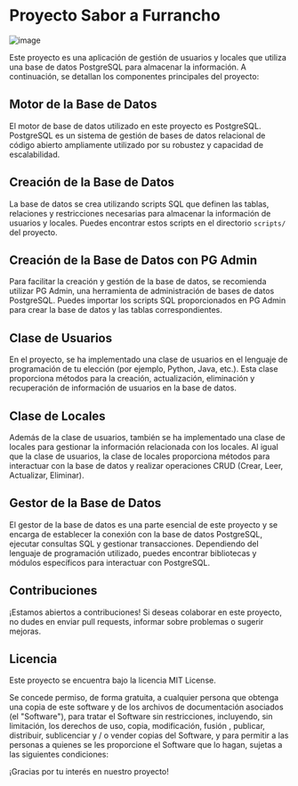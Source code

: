 # Proyecto Sabor a Furrancho

![image](https://github.com/IFP-G12-sabor-a-Furrancho/G12-Public/assets/92251234/31c7d1d7-8b51-438b-bf67-b9aabce037fd)

Este proyecto es una aplicación de gestión de usuarios y locales que utiliza una base de datos PostgreSQL para almacenar la información. A continuación, se detallan los componentes principales del proyecto:

## Motor de la Base de Datos

El motor de base de datos utilizado en este proyecto es PostgreSQL. PostgreSQL es un sistema de gestión de bases de datos relacional de código abierto ampliamente utilizado por su robustez y capacidad de escalabilidad.

## Creación de la Base de Datos

La base de datos se crea utilizando scripts SQL que definen las tablas, relaciones y restricciones necesarias para almacenar la información de usuarios y locales. Puedes encontrar estos scripts en el directorio `scripts/` del proyecto.

## Creación de la Base de Datos con PG Admin

Para facilitar la creación y gestión de la base de datos, se recomienda utilizar PG Admin, una herramienta de administración de bases de datos PostgreSQL. Puedes importar los scripts SQL proporcionados en PG Admin para crear la base de datos y las tablas correspondientes.

## Clase de Usuarios

En el proyecto, se ha implementado una clase de usuarios en el lenguaje de programación de tu elección (por ejemplo, Python, Java, etc.). Esta clase proporciona métodos para la creación, actualización, eliminación y recuperación de información de usuarios en la base de datos.

## Clase de Locales

Además de la clase de usuarios, también se ha implementado una clase de locales para gestionar la información relacionada con los locales. Al igual que la clase de usuarios, la clase de locales proporciona métodos para interactuar con la base de datos y realizar operaciones CRUD (Crear, Leer, Actualizar, Eliminar).

## Gestor de la Base de Datos

El gestor de la base de datos es una parte esencial de este proyecto y se encarga de establecer la conexión con la base de datos PostgreSQL, ejecutar consultas SQL y gestionar transacciones. Dependiendo del lenguaje de programación utilizado, puedes encontrar bibliotecas y módulos específicos para interactuar con PostgreSQL.

## Contribuciones

¡Estamos abiertos a contribuciones! Si deseas colaborar en este proyecto, no dudes en enviar pull requests, informar sobre problemas o sugerir mejoras.

## Licencia

Este proyecto se encuentra bajo la licencia MIT License.

Se concede permiso, de forma gratuita, a cualquier persona que obtenga una copia de este software y de los archivos de documentación asociados (el "Software"), para tratar el Software sin restricciones, incluyendo, sin limitación, los derechos de uso, copia, modificación, fusión , publicar, distribuir, sublicenciar y / o vender copias del Software, y para permitir a las personas a quienes se les proporcione el Software que lo hagan, sujetas a las siguientes condiciones:

¡Gracias por tu interés en nuestro proyecto!
